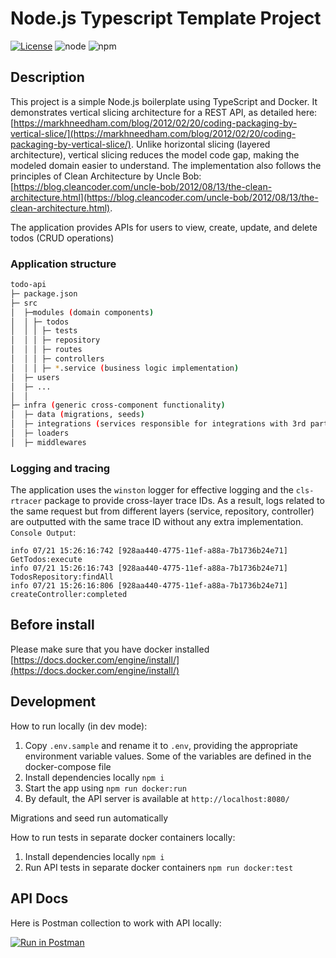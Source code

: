# Node.js Typescript Template Project

[![License](https://img.shields.io/badge/License-MIT-blue.svg)](https://opensource.org/licenses/MIT) ![node](https://img.shields.io/badge/node-v14.21.3--v20.15.1-brightgreen) ![npm](https://img.shields.io/badge/npm-v6.14.18-blue)

## Description

This project is a simple Node.js boilerplate using TypeScript and Docker. It demonstrates vertical slicing architecture for a REST API, as detailed here: [https://markhneedham.com/blog/2012/02/20/coding-packaging-by-vertical-slice/](https://markhneedham.com/blog/2012/02/20/coding-packaging-by-vertical-slice/). Unlike horizontal slicing (layered architecture), vertical slicing reduces the model code gap, making the modeled domain easier to understand. The implementation also follows the principles of Clean Architecture by Uncle Bob: [https://blog.cleancoder.com/uncle-bob/2012/08/13/the-clean-architecture.html](https://blog.cleancoder.com/uncle-bob/2012/08/13/the-clean-architecture.html).

The application provides APIs for users to view, create, update, and delete todos (CRUD operations)

### Application structure

```bash
todo-api
├─ package.json
├─ src
│  ├─modules (domain components)
│  │ ├─ todos
│  │ │ ├─ tests
│  │ │ ├─ repository
│  │ │ ├─ routes
│  │ │ ├─ controllers
│  │ │ ├─ *.service (business logic implementation)
│  ├─ users
│  ├─ ...
│  │
├─ infra (generic cross-component functionality)
│  ├─ data (migrations, seeds)
│  ├─ integrations (services responsible for integrations with 3rd party services - belong to repository layer)
│  ├─ loaders
│  ├─ middlewares
```

### Logging and tracing

The application uses the `winston` logger for effective logging and the `cls-rtracer` package to provide cross-layer trace IDs. As a result, logs related to the same request but from different layers (service, repository, controller) are outputted with the same trace ID without any extra implementation. 
``Console Output``:

    info 07/21 15:26:16:742 [928aa440-4775-11ef-a88a-7b1736b24e71] GetTodos:execute
    info 07/21 15:26:16:743 [928aa440-4775-11ef-a88a-7b1736b24e71] TodosRepository:findAll
    info 07/21 15:26:16:806 [928aa440-4775-11ef-a88a-7b1736b24e71] createController:completed


## Before install

Please make sure that you have docker installed [https://docs.docker.com/engine/install/](https://docs.docker.com/engine/install/)

## Development

How to run locally (in dev mode):

1. Copy `.env.sample` and rename it to `.env`, providing the appropriate environment variable values. Some of the variables are defined in the docker-compose file
2. Install dependencies locally `npm i`
3. Start the app using `npm run docker:run`
4. By default, the API server is available at `http://localhost:8080/`

Migrations and seed run automatically

How to run tests in separate docker containers locally:

1. Install dependencies locally `npm i`
2. Run API tests in separate docker containers `npm run docker:test`

## API Docs

Here is Postman collection to work with API locally:

[![Run in Postman](https://run.pstmn.io/button.svg)](https://www.getpostman.com/collections/f59aee4039af3634b7e7)
